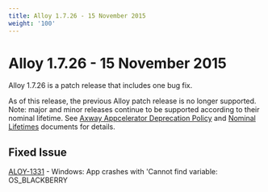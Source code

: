 ```yaml
---
title: Alloy 1.7.26 - 15 November 2015
weight: '100'
---
```


# Alloy 1.7.26 - 15 November 2015

Alloy 1.7.26 is a patch release that includes one bug fix.

As of this release, the previous Alloy patch release is no longer supported. Note: major and minor releases continue to be supported according to their nominal lifetime. See [Axway Appcelerator Deprecation Policy](/guide/AMPLIFY_Appcelerator_Services_Overview/Axway_Appcelerator_Deprecation_Policy/) and [Nominal Lifetimes](/guide/AMPLIFY_Appcelerator_Services_Overview/Axway_Appcelerator_Product_Lifecycle/#nominal-lifetimes) documents for details.

## Fixed Issue

[ALOY-1331](https://jira.appcelerator.org/browse/ALOY-1331) - Windows: App crashes with 'Cannot find variable: OS\_BLACKBERRY
